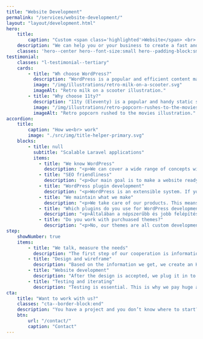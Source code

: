 ```yaml
---
title: "Website Development"
permalink: "/services/website-development/"
layout: "layout/development.html"
hero:
    title:
        caption: "Custom <span class='highlighted'>Website</span> <br> Development"
    description: "We can help you or your business to create a fast and easy-to-use WordPress or static site."
    classes: 'hero--center hero--font-size:small hero--padding-block:small'
testimonial:
    classes: "l-testimonial--tertiary"
    cards:
        - title: "Wh choose WordPress?"
          description: "WordPress is a popular and efficient content management system (CMS), which provides a great platform for smaller or bigger sites. Its great advantage is the continuous development and its flexibility."
          image: "/img/illustrations/retro-milk-on-a-scooter.svg"
          imageAlt: "Retro milk on a scooter illustration."
        - title: "Why choose 11ty?"
          description: "11ty (Eleventy) is a popular and handy static site generator. Using it, we can create high performant and secure websites with optional content management system."
          image: "/img/illustrations/retro-popcorn-rushes-to-the-movies.svg"
          imageAlt: "Retro popcorn rushed to the movies illustration."
accordion:
    title:
        caption: "How we<br> work"
        image: "./src/img/title-helper-primary.svg"
    blocks:
        - title: null
          subtitle: "Scalable Laravel applications"
          items:
            - title: "We know WordPress"
              description: "<p>We can cover a wide range of concepts with WordPress. From a simple portfolio site to a complex webshop.</p><p>WordPress is great when it's used for what it's made for. We try use less, yet more reliable plugins.</p>"
            - title: "SEO friendliness"
              description: "<p>Our main goal is to make a website ready for SEO. This means that your PageSpeed metrics will be in the top green section.</p>"
            - title: "WordPress plugin development"
              description: "<p>WordPress is an extensible system. If you need a custom plugin, we can help you.</p><p>We made WooCommerce plugins – such as OTP SimplePay gateway, DHL shipping, and various native WordPress plugins as well. As we see, development is often about extending the current functionality.</p><p>At this point, it’s important to note, there are needs that WordPress can’t serve perfectly. If your need is unique and requires lots of support in the longer term, we recommend considering <a href='/services/application-development/'>application development</a>.</p>"
            - title: "We maintain what we make"
              description: "<p>We take care of our products. This means, we do maintenance and support the end-product. If it’s about a third party product, then we rarely do maintenance.</p>"
            - title: "Which plugins do you use for WordPress development?"
              description: "<p>Általában a népszerűbb és jobb felépítésű bővítményeket részesítjük előnyben. Ilyen például a Yoast SEO bővítménye, vagy a WP Rocket. Ha webáruházról van szó, akkor WooCommerce-et használunk. Ha velünk dolgozol jár neked a fizetős WPML (nyelvesítés), WP Rocket (teljesítmény optimalizálás), ACF (egyedi mezők kezelése).</p>"
            - title: "Do you work with purchuased themes?"
              description: "<p>No, our themes are all custom developments. This means the end-product will contain only what is necessary based on the needs we arranged in advance.</p><p>In some cases we do some work in purchuased themes, but only based hourly rates and not in a fixed project based price.</p>"
step:
    showNumber: true
    items:
        - title: "We talk, measure the needs"
          description: "The first step of our cooperation is information gathering and documentation writing to measure the project and set the goals."
        - title: "Design and wireframe"
          description: "Based on the information we get, we create an HTML based UI design that you can test on every device."
        - title: "Website development"
          description: "After the design is accepted, we plug it in to WordPress. If needed we make the content nearly 100% editable."
        - title: "Testing and iterating"
          description: "Testing is essential. This is why we pay huge attention to writing tests and fix the bugs we or you find. Then iterate."
cta:
    title: "Want to work with us?"
    classes: "cta--border-block:end"
    description: "You have a project and you don’t know where to start? Feel free to contact us to discuss you project’s details. Maybe we can help you."
    btn:
        url: "/contact/"
        caption: "Contact"
---
```

